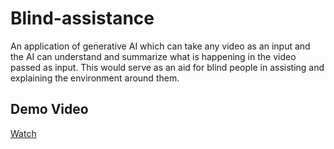 # Blind-assistance
An application of generative AI which can take any video as an input and the AI can understand and summarize what is happening in the video passed as input. This would serve as an aid for blind people in assisting and explaining the environment around them.

## Demo Video
[Watch](https://github.com/0EnIgma1/Blind-assistance/blob/main/demo)
